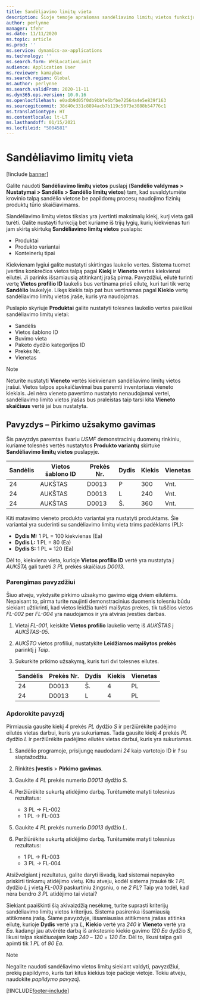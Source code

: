 ```yaml
---
title: Sandėliavimo limitų vieta
description: Šioje temoje aprašomas sandėliavimo limitų vietos funkcijos.
author: perlynne
manager: tfehr
ms.date: 11/11/2020
ms.topic: article
ms.prod: ''
ms.service: dynamics-ax-applications
ms.technology: ''
ms.search.form: WHSLocationLimit
audience: Application User
ms.reviewer: kamaybac
ms.search.region: Global
ms.author: perlynne
ms.search.validFrom: 2020-11-11
ms.dyn365.ops.version: 10.0.16
ms.openlocfilehash: e0adb9d05f0db9bbfe6bfbe72564a4e5e839f163
ms.sourcegitcommit: 38d40c331c8894acb7b119c5073e3088b54776c1
ms.translationtype: HT
ms.contentlocale: lt-LT
ms.lasthandoff: 01/15/2021
ms.locfileid: "5004581"
---
```

# <a name="location-stocking-limits"></a>Sandėliavimo limitų vieta

[!include [banner](../includes/banner.md)]

Galite naudoti **Sandėliavimo limitų vietos** puslapį (**Sandėlio valdymas \> Nustatymai \> Sandėlis \> Sandėlio limitų vietos**) tam, kad suvaldytumėte krovinio talpą sandėlio vietose be papildomų procesų naudojimo fizinių produktų tūrio skaičiavimams.

Siandėliavimo limitų vietos tikslas yra įvertinti maksimalų kiekį, kurį vieta gali turėti. Galite nustayti funkciją bet kuriame iš trijų lygių, kurių kiekvienas turi jam skirtą skirtuką **Sandėliavimo limitų vietos** puslapis:

- Produktai
- Produkto variantai
- Konteinerių tipai

Kiekvienam lygiui galite nustatyti skirtingas laukelio vertes. Sistema tuomet įvertins konkrečios vietos talpą pagal **Kiekį** ir **Vieneto** vertes kiekvienai eilutei. Ji parinks išsamiausią atitinkantį įrašą pirma. Pavyzdžiui, eilutė turinti vertę **Vietos profilio ID** laukelis bus vertinama prieš eilutę, kuri turi tik vertę **Sandėlio** laukelyje. Likęs kiekis taip pat bus vertinamas pagal **Kiekio** vertę sandėliavimo limitų vietos įraše, kuris yra naudojamas.

Puslapio skyriuje **Produktai** galite nustatyti tolesnes laukelio vertes paieškai sandėliavimo limitų vietai:

- Sandėlis
- Vietos šablono ID
- Buvimo vieta
- Paketo dydžio kategorijos ID
- Prekės Nr.
- Vienetas

> [!NOTE]
> Neturite nustatyti **Vieneto** vertės kiekvienam sandėliavimo limitų vietos įrašui. Vietos talpos apskaičiavimai bus paremti inventoriaus vieneto kiekiais. Jei nėra vieneto pavertimo nustatyto nenaudojamai vertei, sandėliavimo limito vietos įrašas bus praleistas taip tarsi kita  **Vieneto skaičiaus** vertė jai bus nustatyta.

## <a name="example--purchase-order-receiving"></a>Pavyzdys – Pirkimo užsakymo gavimas

Šis pavyzdys paremtas švariu *USMF* demonstracinių duomenų rinkiniu, kuriame tolesnės vertės nustatytos **Produkto variantų** skirtuke **Sandėliavimo limitų vietos** puslapyje.

| Sandėlis | Vietos šablono ID | Prekės Nr. | Dydis | Kiekis | Vienetas |
|-----------|---------------------|-------------|------|----------|------|
| 24        | AUKŠTAS               | D0013       | P    | 300      | Vnt.   |
| 24        | AUKŠTAS               | D0013       | L    | 240      | Vnt.   |
| 24        | AUKŠTAS               | D0013       | Š.    | 360      | Vnt.   |

Kiti matavimo vieneto produkto variantai yra nustatyti produktams. Šie variantai yra suderinti su sandėliavimo limitų vieta trims padėklams (PL):

- **Dydis M:** 1 PL = 100 kiekvienas (Ea)
- **Dydis L:** 1 PL = 80 (Ea)
- **Dydis S:** 1 PL = 120 (Ea)

Dėl to, kiekviena vieta, kurioje **Vietos profilio ID** vertė yra nustatyta į *AUKŠTĄ* gali turėti *3* *PL* prekės skaičiaus *D0013*.

### <a name="prepare-for-the-example"></a>Parengimas pavyzdžiui

Šiuo atveju, vykdysite pirkimo užsakymo gavimo eigą dviem eilutėms. Nepaisant to, pirma turite naujinti demonstracinius duomenis tolesniu būdu siekiant užtikrinti, kad vietos leidžia turėti maišytas prekes, tik tuščios vietos *FL-002* per *FL-004* yra naudojamos ir yra atviras įvesties darbas.

1. Vietai *FL-001*, keiskite **Vietos profilio** laukelio vertę iš *AUKŠTAS* į *AUKŠTAS-05*.
1. *AUKŠTO* vietos profiliui, nustatykite **Leidžiamos maišytos prekės** parinktį į *Taip*.
1. Sukurkite prikimo užsakymą, kuris turi dvi tolesnes eilutes.

    | Sandėlis | Prekės Nr. | Dydis | Kiekis | Vienetas |
    |-----------|-------------|------|----------|------|
    | 24        | D0013       | Š.    | 4        | PL   |
    | 24        | D0013       | L    | 4        | PL   |

### <a name="process-the-example"></a>Apdorokite pavyzdį

Pirmiausia gausite kiekį *4* prekės *PL* dydžio *S* ir peržiūrėkite padėjimo eilutės vietas darbui, kuris yra sukuriamas. Tada gausite kiekį *4* prekės *PL* dydžio *L* ir peržiūrėkite padėjimo eilutės vietas darbui, kuris yra sukuriamas.

1. Sandėlio programoje, prisijungę naudodami *24* kaip vartotojo ID ir *1* su slaptažodžiu.
1. Rinkitės **Įvestis** \> **Pirkimo gavimas**.
1. Gaukite *4* *PL* prekės numerio *D0013* dydžio *S*.
1. Peržiūrėkite sukurtą atidėjimo darbą. Turėtumėte matyti tolesnius rezultatus:

    - 3 PL -\> FL-002
    - 1 PL -\> FL-003

1. Gaukite *4* *PL* prekės numerio *D0013* dydžio *L*.
1. Peržiūrėkite sukurtą atidėjimo darbą. Turėtumėte matyti tolesnius rezultatus:

    - 1 PL -\> FL-003
    - 3 PL -\> FL-004

Atsižvelgiant į rezultatus, galite daryti išvadą, kad sistemai nepavyko priskirti tinkamų atidėjimo vietų. Kitu atveju, kodėl sistema įtraukė tik *1* *PL* dydžio *L* į vietą *FL-003* paskurtiniu žingsniu, o ne *2* *PL*? Taip yra todėl, kad nėra bendro *3* *PL* atidėjimo tai vietai?

Siekiant paaiškinti šią akivaizdžią nesėkmę, turite suprasti kriterijų sandėliavimo limitų vietos kriterijus. Sistema pasirenka išsamiausią atitikmens įrašą. Šiame pavyzdyje, išsamiausias atitikmens įrašas atitinka eilutę, kurioje **Dydis** vertė yra *L*, **Kiekio** vertė yra *240* ir **Vieneto** vertė yra *Ea*. kadangi jau atvėrėte darbą iš ankstesnio kiekio gavimo *120* *Ea* dydžio *S*, likusi talpa skaičiuoajam kaip *240* – *120* = *120* *Ea*. Dėl to, likusi talpa gali apimti tik *1* *PL* of *80* *Ea*.

> [!NOTE]
> Negalite naudoti sandėliavimo vietos limitų siekiant valdyti, pavyzdžiui, prekių papildymo, kuris turi kitus kiekius toje pačioje vietoje. Tokiu atveju, naudokite *papildymo pavyzdį*.


[!INCLUDE[footer-include](../../includes/footer-banner.md)]